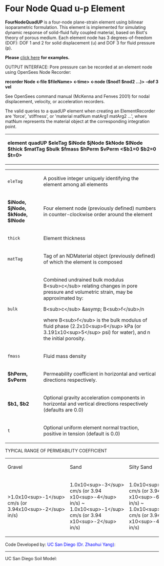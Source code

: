 # Four Node Quad u-p Element

<p><strong>FourNodeQuadUP</strong> is a four-node plane-strain element
using bilinear isoparametric formulation. This element is implemented
for simulating dynamic response of solid-fluid fully coupled material,
based on Biot's theory of porous medium. Each element node has 3
degrees-of-freedom (DOF): DOF 1 and 2 for solid displacement (u) and DOF
3 for fluid pressure (p).</p>
<p><strong>Please</strong> <a
href="PressureDependMultiYield-quadUP_element" title="wikilink"> click
here</a> <strong>for examples.</strong></p>
<p>OUTPUT INTERFACE: Pore pressure can be recorded at an element node
using OpenSees Node Recorder:</p>
<p><strong>recorder Node &lt;-file $fileName&gt; &lt;-time&gt; &lt;-node
($nod1 $nod2 …)&gt; -dof 3 vel</strong></p>
<p>See OpenSees command manual (McKenna and Fenves 2001) for nodal
displacement, velocity, or acceleration recorders.</p>
<p>The valid queries to a quadUP element when creating an
ElementRecorder are 'force', 'stiffness', or 'material matNum matArg1
matArg2 ...', where matNum represents the material object at the
corresponding integration point.</p>
<table>
<tbody>
<tr class="odd">
<td><p><strong>element quadUP $eleTag $iNode $jNode $kNode $lNode $thick
$matTag $bulk $fmass $hPerm $vPerm &lt;$b1=0 $b2=0
$t=0&gt;</strong></p></td>
</tr>
</tbody>
</table>
<table>
<tbody>
<tr class="odd">
<td><code class="parameter-table-variable">eleTag</code></td>
<td><p>A positive integer uniquely identifying the element among all
elements</p></td>
</tr>
<tr class="even">
<td><p><strong>$iNode, $jNode, $kNode, $lNode</strong></p></td>
<td><p>Four element node (previously defined) numbers in
counter-clockwise order around the element</p></td>
</tr>
<tr class="odd">
<td><code class="parameter-table-variable">thick</code></td>
<td><p>Element thickness</p></td>
</tr>
<tr class="even">
<td><code class="parameter-table-variable">matTag</code></td>
<td><p>Tag of an NDMaterial object (previously defined) of which the
element is composed</p></td>
</tr>
<tr class="odd">
<td><code class="parameter-table-variable">bulk</code></td>
<td><p>Combined undrained bulk modulus B&lt;sub&gt;c&lt;/sub&gt;
relating changes in pore pressure and volumetric strain, may be
approximated by:</p>
<p>B&lt;sub&gt;c&lt;/sub&gt; &amp;asymp; B&lt;sub&gt;f&lt;/sub&gt;/n</p>
<p>where B&lt;sub&gt;f&lt;/sub&gt; is the bulk modulus of fluid phase
(2.2x10&lt;sup&gt;6&lt;/sup&gt; kPa (or 3.191x10&lt;sup&gt;5&lt;/sup&gt;
psi) for water), and n the initial porosity.</p></td>
</tr>
<tr class="even">
<td><code class="parameter-table-variable">fmass</code></td>
<td><p>Fluid mass density</p></td>
</tr>
<tr class="odd">
<td><p><strong>$hPerm, $vPerm</strong></p></td>
<td><p>Permeability coefficient in horizontal and vertical directions
respectively.</p></td>
</tr>
<tr class="even">
<td><p><strong>$b1, $b2</strong></p></td>
<td><p>Optional gravity acceleration components in horizontal and
vertical directions respectively (defaults are 0.0)</p></td>
</tr>
<tr class="odd">
<td><code class="parameter-table-variable">t</code></td>
<td><p>Optional uniform element normal traction, positive in tension
(default is 0.0)</p></td>
</tr>
</tbody>
</table>
<p>TYPICAL RANGE OF PERMEABILITY COEFFICIENT</p>
<table>
<tbody>
<tr class="odd">
<td><p>Gravel</p></td>
<td><p>Sand</p></td>
<td><p>Silty Sand</p></td>
<td><p>Silt</p></td>
<td><p>Clay</p></td>
</tr>
<tr class="even">
<td><p>&gt;1.0x10&lt;sup&gt;-1&lt;/sup&gt; cm/s (or
3.94x10&lt;sup&gt;-2&lt;/sup&gt; in/s)</p></td>
<td><p>1.0x10&lt;sup&gt;-3&lt;/sup&gt; cm/s (or 3.94
x10&lt;sup&gt;-4&lt;/sup&gt; in/s) ~ 1.0x10&lt;sup&gt;-1&lt;/sup&gt;
cm/s (or 3.94 x10&lt;sup&gt;-2&lt;/sup&gt; in/s)</p></td>
<td><p>1.0x10&lt;sup&gt;-5&lt;/sup&gt; cm/s (or 3.94
x10&lt;sup&gt;-6&lt;/sup&gt; in/s) ~ 1.0x10&lt;sup&gt;-3&lt;/sup&gt;
cm/s (or 3.94 x10&lt;sup&gt;-4&lt;/sup&gt; in/s)</p></td>
<td><p>1.0x10&lt;sup&gt;-7&lt;/sup&gt; cm/s (or 3.94
x10&lt;sup&gt;-8&lt;/sup&gt; in/s) ~ 1.0x10&lt;sup&gt;-5&lt;/sup&gt;
cm/s (or 3.94 x10&lt;sup&gt;-6&lt;/sup&gt; in/s)</p></td>
<td><p>&lt;1.0x10&lt;sup&gt;-7&lt;/sup&gt; cm/s (or 3.94x10
&lt;sup&gt;-8&lt;/sup&gt; in/s)</p></td>
</tr>
</tbody>
</table>
<p>Code Developed by: <span style="color:blue"> UC San Diego (Dr.
Zhaohui Yang)</span>:</p>
<hr />
<p>UC San Diego Soil Model: </p>
